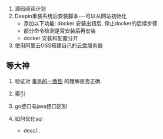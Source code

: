 1. 源码阅读计划
2. Deepin重装系统后安装脚本---可以从网站初始化
    - 添加以下功能: docker 安装出错后, 停止docker的后续步骤
    - 部分命令检测是否安装后再安装
    - docker 安装和配置分开
3. 使用阿里云OSS搭建自己的云盘服务器

## 等大神
1. 验证对 [事务的一致性](/application/database/basics/transaction.md#一致性) 的理解是否正确.

1. 索引
2. go接口与java接口区别
3. 如何优化sql
    - desc/..
